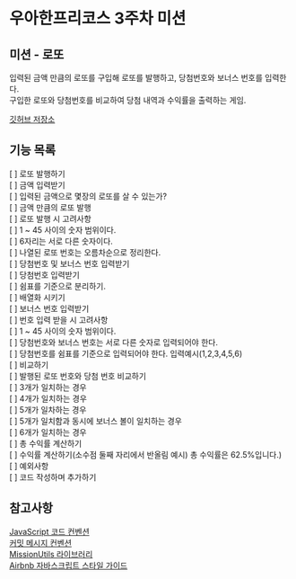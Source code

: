 # 우아한프리코스 3주차 미션

## 미션 - 로또

입력된 금액 만큼의 로또를 구입해 로또를 발행하고, 당첨번호와 보너스 번호를 입력한다.  
구입한 로또와 당첨번호를 비교하여 당첨 내역과 수익률을 출력하는 게임.

[깃허브 저장소](https://github.com/woowacourse-precourse/javascript-lotto)

## 기능 목록
[ ] 로또 발행하기  
    [ ] 금액 입력받기  
    [ ] 입력된 금액으로 몇장의 로또를 살 수 있는가?  
    [ ] 금액 만큼의 로또 발행  
    [ ] 로또 발행 시 고려사항  
        [ ] 1 ~ 45 사이의 숫자 범위이다.  
        [ ] 6자리는 서로 다른 숫자이다.  
        [ ] 나열된 로또 번호는 오름차순으로 정리한다.  
[ ] 당첨번호 및 보너스 번호 입력받기  
    [ ] 당첨번호 입력받기  
        [ ] 쉼표를 기준으로 분리하기.  
        [ ] 배열화 시키기  
    [ ] 보너스 번호 입력받기  
    [ ] 번호 입력 받을 시 고려사항  
        [ ] 1 ~ 45 사이의 숫자 범위이다.  
        [ ] 당첨번호와 보너스 번호는 서로 다른 숫자로 입력되어야 한다.  
        [ ] 당첨번호를 쉼표를 기준으로 입력되어야 한다. 입력예시(1,2,3,4,5,6)  
[ ] 비교하기  
    [ ] 발행된 로또 번호와 당첨 번호 비교하기  
        [ ] 3개가 일치하는 경우  
        [ ] 4개가 일치하는 경우  
        [ ] 5개가 일차하는 경우  
            [ ] 5개가 일치함과 동시에 보너스 볼이 일치하는 경우  
        [ ] 6개가 일치하는 경우  
    [ ] 총 수익률 계산하기  
        [ ] 수익률 계산하기(소수점 둘째 자리에서 반올림 예시) 총 수익률은 62.5%입니다.)  
[ ] 예외사항  
    [ ] 코드 작성하며 추가하기


## 참고사항
[JavaScript 코드 컨벤션](https://github.com/woowacourse/woowacourse-docs/tree/main/styleguide/javascript)  
[커밋 메시지 컨벤션](https://gist.github.com/stephenparish/9941e89d80e2bc58a153)  
[MissionUtils 라이브러리](https://github.com/woowacourse-projects/javascript-mission-utils#mission-utils)  
[Airbnb 자바스크립트 스타일 가이드](https://github.com/airbnb/javascript)
